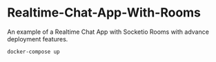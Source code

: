 # Realtime-Chat-App-With-Rooms

An example of a Realtime Chat App with Socketio Rooms with advance deployment features.

```console
docker-compose up
```
